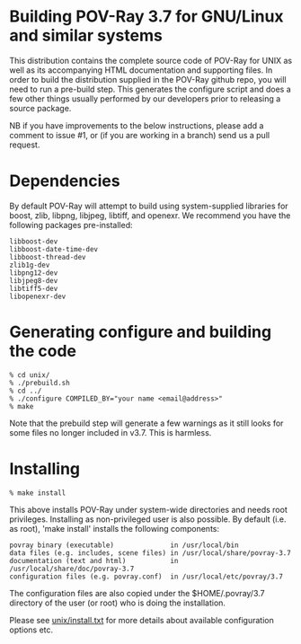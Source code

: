 Building POV-Ray 3.7 for GNU/Linux and similar systems
======================================================

This distribution contains the complete source code of POV-Ray for UNIX
as well as its accompanying HTML documentation and supporting files. In
order to build the distribution supplied in the POV-Ray github repo, you
will need to run a pre-build step. This generates the configure script
and does a few other things usually performed by our developers prior to
releasing a source package.

NB if you have improvements to the below instructions, please add a comment
to issue #1, or (if you are working in a branch) send us a pull request.

Dependencies
============

By default POV-Ray will attempt to build using system-supplied libraries for
boost, zlib, libpng, libjpeg, libtiff, and openexr. We recommend you have the
following packages pre-installed: 

    libboost-dev
    libboost-date-time-dev
    libboost-thread-dev
    zlib1g-dev
    libpng12-dev
    libjpeg8-dev
    libtiff5-dev
    libopenexr-dev
    
Generating configure and building the code
==========================================

    % cd unix/
    % ./prebuild.sh
    % cd ../
    % ./configure COMPILED_BY="your name <email@address>"
    % make

Note that the prebuild step will generate a few warnings as it still looks
for some files no longer included in v3.7. This is harmless.

Installing
==========

    % make install

This above installs POV-Ray under system-wide directories and needs root privileges.
Installing as non-privileged user is also possible. By default (i.e. as root), 'make
install' installs the following components:

    povray binary (executable)              in /usr/local/bin
    data files (e.g. includes, scene files) in /usr/local/share/povray-3.7
    documentation (text and html)           in /usr/local/share/doc/povray-3.7
    configuration files (e.g. povray.conf)  in /usr/local/etc/povray/3.7

The configuration files are also copied under the $HOME/.povray/3.7 directory
of the user (or root) who is doing the installation.

Please see [unix/install.txt](install.txt) for more details about available
configuration options etc.
